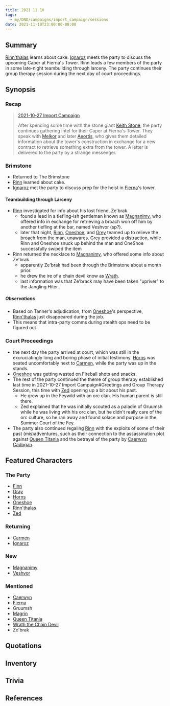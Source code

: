 ```yaml
---
title: 2021 11 10
tags:
  - my/DND/campaigns/import_campaign/sessions
date: 2021-11-10T23:00:00-08:00
---
```


## Summary

[Rinn'thalas](/dnd/characters/rinnthalas-liadon/) learns about cake. [Ignaroz](/dnd/characters/npcs/ignaroz/) meets the party to discuss the upcoming Caper at Fierna's Tower. Rinn leads a few members of the party in some late-night teambuilding through larceny. The party continues their group therapy session during the next day of court proceedings.

## Synopsis

### Recap

> [2021-10-27 Import Campaign](/dnd/2021-10-27/)
>
> After spending some time with the stone giant [Keith Stone](/dnd/characters/npcs/keith-stone/), the party continues gathering intel for their Caper at Fierna's Tower. They speak with [Melkor](/dnd/characters/npcs/melkor/) and later [Aeortis](/dnd/characters/npcs/aeortis/), who gives them detailed information about the tower's construction in exchange for a new contract to retrieve something extra from the tower. A letter is delivered to the party by a strange messenger.

### Brimstone
    
- Returned to The Brimstone
- [Rinn](/dnd/characters/rinnthalas-liadon/) learned about cake.
- [Ignaroz](/dnd/characters/npcs/ignaroz/) met the party to discuss prep for the heist in [Fierna](/dnd/characters/npcs/fierna/)'s tower.

#### Teambuilding through Larceny

- [Rinn](/dnd/characters/rinnthalas-liadon/) investigated for info about his lost friend, Ze'brak.
    - found a lead in a tiefling-ish gentleman known as [Magnanimy](/dnd/characters/npcs/magnanimy/), who offered info in exchange for retrieving a broach won off him by another tiefling at the bar, named Veshvor (sp?).
    - later that night, [Rinn](/dnd/characters/rinnthalas-liadon/), [Oneshoe](/dnd/characters/oneshoe/), and [Grey](/dnd/characters/haeltin-var-astora/) teamed up to relieve the broach from the man, unawares. Grey provided a distraction, while Rinn and Oneshoe snuck up behind the man and OneShoe successfully swiped the item
- Rinn returned the necklace to [Magnanimy](/dnd/characters/npcs/magnanimy/), who offered some info about Ze'brak.
    - apparently Ze'brak had been through the Brimstone about a month prior.
    - he drew the ire of a chain devil know as [Wrath](/dnd/characters/npcs/wrath-the-chain-devil/).
    - last information was that Ze'brack may have been taken "upriver" to the Jangling Hiter.

##### Observations

- Based on Tanner's adjudication, from [Oneshoe](/dnd/characters/oneshoe/)'s perspective, [Rinn'thalas](/dnd/characters/rinnthalas-liadon/) just disappeared during the job. 
- This means that intra-party comms during stealth ops need to be figured out.

### Court Proceedings

- the next day the party arrived at court, which was still in the excruciatingly long and boring phase of initial testimony. [Horns](/dnd/characters/horns/) was seated uncomfortably next to [Carmen](/dnd/characters/npcs/carmen/), while the party was up in the stands.
- [Oneshoe](/dnd/characters/oneshoe/) was getting wasted on Fireball shots and snacks.
- The rest of the party continued the theme of group therapy established last time in 2021-10-27 Import Campaign#Greetings and Group Therapy Session, this time with [Zed](/dnd/characters/zed/) opening up a bit about his past.
    - He grew up in the Feywild with an orc clan. His human parent is still there.
    - Zed explained that he was initially scouted as a paladin of Gruumsh while he was living with his orc clan, but he didn't really care of the orc culture, so he ran away and found solace and purpose in the Summer Court of the Fey.
- The party also continued regaling [Rinn](/dnd/characters/rinnthalas-liadon/) with the exploits of some of their past (mis)adventures, such as their connection to the assassination plot against [Queen Titania](/dnd/characters/npcs/queen-titania/) and the betrayal of the party by [Caerwyn Cadogan](/dnd/characters/npcs/caerwyn-cadogan/). 

## Featured Characters

### The Party

- [Finn](/dnd/characters/finn/)
- [Gray](/dnd/characters/haeltin-var-astora/)
- [Horns](/dnd/characters/horns/)
- [Oneshoe](/dnd/characters/oneshoe/)
- [Rinn'thalas](/dnd/characters/rinnthalas-liadon/)
- [Zed](/dnd/characters/zed/)

### Returning

- [Carmen](/dnd/characters/npcs/carmen/)
- [Ignaroz](/dnd/characters/npcs/ignaroz/)

### New

- [Magnanimy](/dnd/characters/npcs/magnanimy/)
- [Veshvor](/dnd/characters/npcs/veshvor/)

### Mentioned

- [Caerwyn](/dnd/characters/npcs/caerwyn-cadogan/)
- [Fierna](/dnd/characters/npcs/fierna/)
- Gruumsh
- [Magrin](/dnd/characters/npcs/magrin/)
- [Queen Titania](/dnd/characters/npcs/queen-titania/)
- [Wrath the Chain Devil](/dnd/characters/npcs/wrath-the-chain-devil/)
- Ze'brak

## Quotations

## Inventory

## Trivia

## References